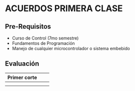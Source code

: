 # ACUERDOS PRIMERA CLASE
## Pre-Requisitos
* Curso de Control (7mo semestre)
* Fundamentos de Programación
* Manejo de cualquier microcontrolador o sistema embebido
## Evaluación
| Primer corte  |   |   |
|---|---|---|
|   |   |   |   
|   |   |   |    

<!---
Daniel-CasHuer/Daniel-CasHuer is a ✨ special ✨ repository because its `README.md` (this file) appears on your GitHub profile.
You can click the Preview link to take a look at your changes.
--->
